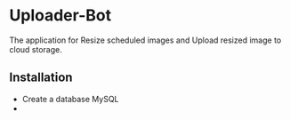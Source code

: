 # Uploader-Bot
The application for Resize scheduled images and Upload resized image to cloud storage.

## Installation
* Create a database MySQL
* 
